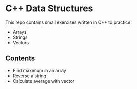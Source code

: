 # C++ Data Structures

This repo contains small exercises written in C++ to practice:

- Arrays
- Strings
- Vectors

## Contents
- Find maximum in an array
- Reverse a string
- Calculate average with vector
